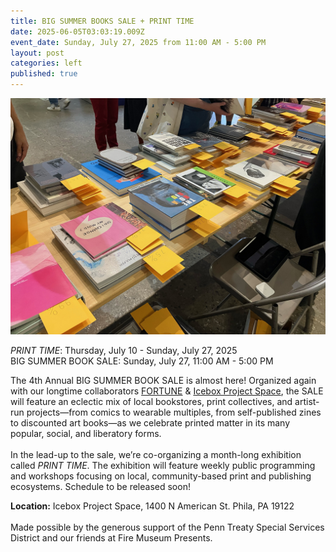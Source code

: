 ```yaml
---
title: BIG SUMMER BOOKS SALE + PRINT TIME
date: 2025-06-05T03:03:19.009Z
event_date: Sunday, July 27, 2025 from 11:00 AM - 5:00 PM
layout: post
categories: left
published: true
---
```

![Big Summer Book Sale Books](/assets/img/bsbs.jpg)

*PRINT TIME*: Thursday, July 10 - Sunday, July 27, 2025\
BIG SUMMER BOOK SALE: Sunday, July 27, 11:00 AM - 5:00 PM

The 4th Annual BIG SUMMER BOOK SALE is almost here! Organized again with our longtime collaborators [FORTUNE](https://printingfortunes.info/) & [Icebox Project Space](https://www.iceboxprojectspace.com/home), the SALE will feature an eclectic mix of local bookstores, print collectives, and artist-run projects—from comics to wearable multiples, from self-published zines to discounted art books—as we celebrate printed matter in its many popular, social, and liberatory forms. \
\
In the lead-up to the sale, we’re co-organizing a month-long exhibition called *PRINT TIME*. The exhibition will feature weekly public programming and workshops focusing on local, community-based print and publishing ecosystems. Schedule to be released soon!

**Location:** Icebox Project Space, 1400 N American St. Phila, PA 19122\
\
Made possible by the generous support of the Penn Treaty Special Services District and our friends at Fire Museum Presents.
